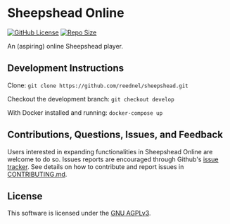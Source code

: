 # Sheepshead Online

[![GitHub License](https://img.shields.io/github/license/reednel/sheepshead?color=red)](https://github.com/reednel/sheepshead/blob/main/LICENSE) [![Repo Size](https://img.shields.io/github/repo-size/reednel/sheepshead)](https://github.com/reednel/sheepshead)

An (aspiring) online Sheepshead player.

## Development Instructions

Clone: `git clone https://github.com/reednel/sheepshead.git`

Checkout the development branch: `git checkout develop`

With Docker installed and running: `docker-compose up`

## Contributions, Questions, Issues, and Feedback

Users interested in expanding functionalities in Sheepshead Online are welcome to do so. Issues reports are encouraged through Github's [issue tracker](https://github.com/reednel/sheepshead-online/issues). See details on how to contribute and report issues in [CONTRIBUTING.md](https://github.com/reednel/sheepshead-online/blob/master/CONTRIBUTING.md).

## License

This software is licensed under the [GNU AGPLv3](LICENSE).
